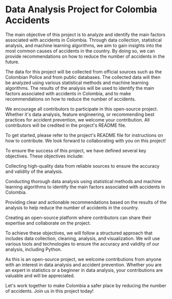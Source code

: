 # Data Analysis Project for Colombia Accidents


The main objective of this project is to analyze and identify the main factors associated with accidents in Colombia. Through data collection, statistical analysis, and machine learning algorithms, we aim to gain insights into the most common causes of accidents in the country. By doing so, we can provide recommendations on how to reduce the number of accidents in the future.

The data for this project will be collected from official sources such as the Colombian Police and from public databases. The collected data will then be analyzed using various statistical methods and machine learning algorithms. The results of the analysis will be used to identify the main factors associated with accidents in Colombia, and to make recommendations on how to reduce the number of accidents.

We encourage all contributors to participate in this open-source project. Whether it's data analysis, feature engineering, or recommending best practices for accident prevention, we welcome your contribution. All contributors will be credited in the project's README file.

To get started, please refer to the project's README file for instructions on how to contribute. We look forward to collaborating with you on this project!

To ensure the success of this project, we have defined several key objectives. These objectives include:

Collecting high-quality data from reliable sources to ensure the accuracy and validity of the analysis.

Conducting thorough data analysis using statistical methods and machine learning algorithms to identify the main factors associated with accidents in Colombia.

Providing clear and actionable recommendations based on the results of the analysis to help reduce the number of accidents in the country.

Creating an open-source platform where contributors can share their expertise and collaborate on the project.

To achieve these objectives, we will follow a structured approach that includes data collection, cleaning, analysis, and visualization. We will use various tools and technologies to ensure the accuracy and validity of our analysis, including Python.

As this is an open-source project, we welcome contributions from anyone with an interest in data analysis and accident prevention. Whether you are an expert in statistics or a beginner in data analysis, your contributions are valuable and will be appreciated.

Let's work together to make Colombia a safer place by reducing the number of accidents. Join us in this project today!










